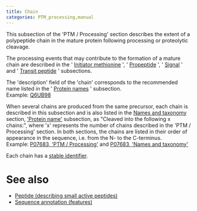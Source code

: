 ```yaml
---
title: Chain
categories: PTM_processing,manual
---
```


This subsection of the 'PTM / Processing' section describes the extent of a polypeptide chain in the mature protein following processing or proteolytic cleavage.

The processing events that may contribute to the formation of a mature chain are described in the ' [Initiator methionine](https://www.uniprot.org/help/init_met) ', ' [Propeptide](https://www.uniprot.org/help/propep) ', ' [Signal](https://www.uniprot.org/help/signal) ' and ' [Transit peptide](https://www.uniprot.org/help/transit) ' subsections.

The 'description' field of the 'chain' corresponds to the recommended name listed in the ' [Protein names](https://www.uniprot.org/help/protein_names) ' subsection.  
Example: [Q6UB98](https://www.uniprot.org/uniprotkb/Q6UB98#ptm_processing)

When several chains are produced from the same precursor, each chain is described in this subsection and is also listed in the [Names and taxonomy](https://www.uniprot.org/help/names%5Fand%5Ftaxonomy%5Fsection) section, ['Protein name'](https://www.uniprot.org/help/protein%5Fname) subsection, as "Cleaved into the following x chains:", where 'x' represents the number of chains described in the 'PTM / Processing' section. In both sections, the chains are listed in their order of appearance in the sequence, i.e. from the N- to the C-terminus.  
Example: [P07683, 'PTM / Processing'](https://www.uniprot.org/uniprotkb/P07683#ptm%5Fprocessing) and [P07683, 'Names and taxonomy'](https://www.uniprot.org/uniprotkb/P07683#names%5Fand%5Ftaxonomy)

Each chain has a [stable identifier](https://www.uniprot.org/help/sequence%5Fannotation#annotation%5Fid).

# See also

-   [Peptide (describing small active peptides)](https://www.uniprot.org/help/peptide)
-   [Sequence annotation (features)](https://www.uniprot.org/help/sequence%5Fannotation)
